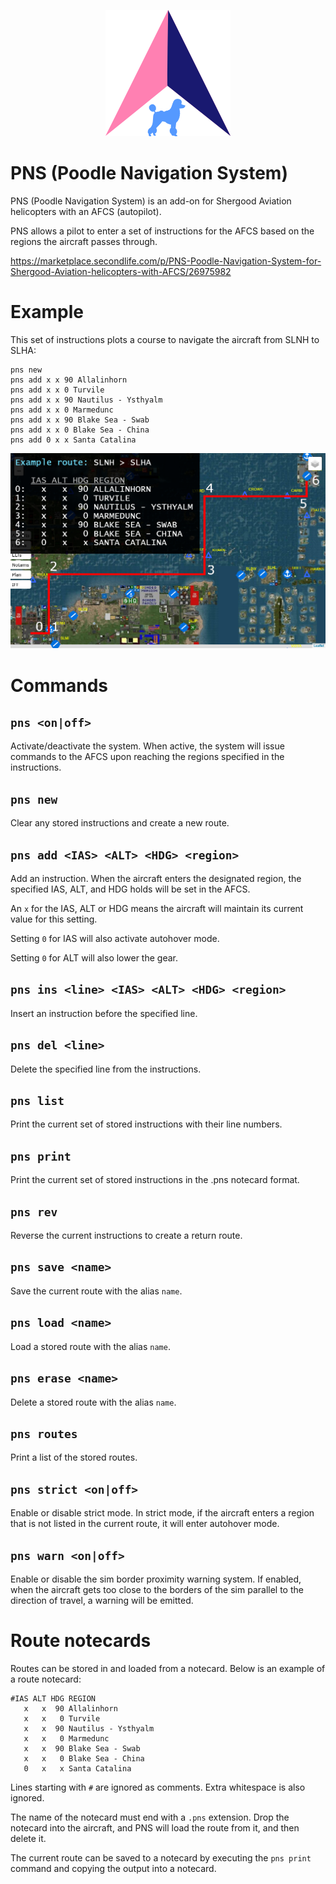 <p align="center">
<img src="PNS.png">
</p>

# PNS (Poodle Navigation System)

PNS (Poodle Navigation System) is an add-on for Shergood Aviation helicopters with an AFCS (autopilot).

PNS allows a pilot to enter a set of instructions for the AFCS based on the regions the aircraft passes through.

https://marketplace.secondlife.com/p/PNS-Poodle-Navigation-System-for-Shergood-Aviation-helicopters-with-AFCS/26975982

# Example

This set of instructions plots a course to navigate the aircraft from SLNH to SLHA:

```
pns new
pns add x x 90 Allalinhorn
pns add x x 0 Turvile
pns add x x 90 Nautilus - Ysthyalm
pns add x x 0 Marmedunc
pns add x x 90 Blake Sea - Swab
pns add x x 0 Blake Sea - China
pns add 0 x x Santa Catalina
```

![Example route](Example%20route.png)

# Commands

## `pns <on|off>`
Activate/deactivate the system. When active, the system will issue commands to the AFCS upon reaching the regions specified in the instructions.

## `pns new`
Clear any stored instructions and create a new route.

## `pns add <IAS> <ALT> <HDG> <region>`
Add an instruction. When the aircraft enters the designated region, the specified IAS, ALT, and HDG holds will be set in the AFCS.

An `x` for the IAS, ALT or HDG means the aircraft will maintain its current value for this setting.

Setting `0` for IAS will also activate autohover mode.

Setting `0` for ALT will also lower the gear.

## `pns ins <line> <IAS> <ALT> <HDG> <region>`
Insert an instruction before the specified line.

## `pns del <line>`
Delete the specified line from the instructions.

## `pns list`
Print the current set of stored instructions with their line numbers.

## `pns print`
Print the current set of stored instructions in the .pns notecard format.

## `pns rev`
Reverse the current instructions to create a return route.

## `pns save <name>`
Save the current route with the alias `name`.

## `pns load <name>`
Load a stored route with the alias `name`.

## `pns erase <name>`
Delete a stored route with the alias `name`.

## `pns routes`
Print a list of the stored routes.

## `pns strict <on|off>`
Enable or disable strict mode. In strict mode, if the aircraft enters a region that is not listed in the current route, it will enter autohover mode.

## `pns warn <on|off>`
Enable or disable the sim border proximity warning system. If enabled, when the aircraft gets too close to the borders of the sim parallel to the direction of travel, a warning will be emitted.

# Route notecards

Routes can be stored in and loaded from a notecard. Below is an example of a route notecard:

```
#IAS ALT HDG REGION
   x   x  90 Allalinhorn
   x   x   0 Turvile
   x   x  90 Nautilus - Ysthyalm
   x   x   0 Marmedunc
   x   x  90 Blake Sea - Swab
   x   x   0 Blake Sea - China
   0   x   x Santa Catalina
```

Lines starting with `#` are ignored as comments. Extra whitespace is also ignored.

The name of the notecard must end with a `.pns` extension. Drop the notecard into the aircraft, and PNS will load the route from it, and then delete it.

The current route can be saved to a notecard by executing the `pns print` command and copying the output into a notecard.
